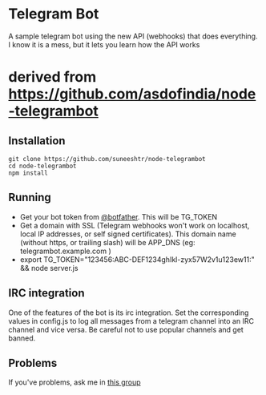 # Telegram Bot #
A sample telegram bot using the new API (webhooks) that does everything. I know it is a mess, but it lets you learn how the API works

# derived from https://github.com/asdofindia/node-telegrambot

## Installation ##

```
git clone https://github.com/suneeshtr/node-telegrambot
cd node-telegrambot
npm install
```

## Running ##

* Get your bot token from [@botfather](https://telegram.me/botfather). This will be TG_TOKEN
* Get a domain with SSL (Telegram webhooks won't work on localhost, local IP addresses, or self signed certificates). This domain name (without https, or trailing slash) will be APP_DNS (eg: telegrambot.example.com )
* export TG_TOKEN="123456:ABC-DEF1234ghIkl-zyx57W2v1u123ew11:" && node server.js

## IRC integration ##

One of the features of the bot is its irc integration. Set the corresponding values in config.js to log all messages from a telegram channel into an IRC channel and vice versa. Be careful not to use popular channels and get banned. 

## Problems ##

If you've problems, ask me in [this group](https://telegram.me/joinchat/0057c03c01c17626398ee30a57fa166a)
